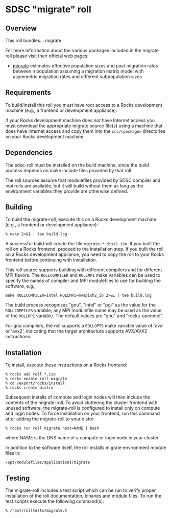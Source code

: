 # SDSC "migrate" roll

## Overview

This roll bundles... migrate

For more information about the various packages included in the migrate roll please visit their official web pages:

- <a href="http://popgen.sc.fsu.edu/Migrate/Migrate-n.html" target="_blank">migrate</a> estimates effective population sizes and past migration rates between n population assuming a migration matrix model with asymmetric migration rates and different subpopulation sizes


## Requirements

To build/install this roll you must have root access to a Rocks development
machine (e.g., a frontend or development appliance).

If your Rocks development machine does *not* have Internet access you must
download the appropriate migrate source file(s) using a machine that does
have Internet access and copy them into the `src/<package>` directories on your
Rocks development machine.


## Dependencies

The sdsc-roll must be installed on the build machine, since the build process
depends on make include files provided by that roll.

The roll sources assume that modulefiles provided by SDSC compiler and mpi
rolls are available, but it will build without them as long as the environment
variables they provide are otherwise defined.


## Building

To build the migrate-roll, execute this on a Rocks development
machine (e.g., a frontend or development appliance):

```shell
% make 2>&1 | tee build.log
```

A successful build will create the file `migrate-*.disk1.iso`.  If you built
the roll on a Rocks frontend, proceed to the installation step. If you built the
roll on a Rocks development appliance, you need to copy the roll to your Rocks
frontend before continuing with installation.

This roll source supports building with different compilers and for different
MPI flavors.  The `ROLLCOMPILER` and `ROLLMPI` make variables can be used to
specify the names of compiler and MPI modulefiles to use for building the
software, e.g.,

```shell
make ROLLCOMPILER=intel ROLLMPI=mvapich2_ib 2>&1 | tee build.log
```

The build process recognizes "gnu", "intel" or "pgi" as the value for the
`ROLLCOMPILER` variable; any MPI modulefile name may be used as the value of
the `ROLLMPI` variable.  The default values are "gnu" and "rocks-openmpi".

For gnu compilers, the roll supports a `ROLLOPTS` make variable value of
'avx' or 'avx2', indicating that the target architecture supports AVX/AVX2
instructions.


## Installation

To install, execute these instructions on a Rocks frontend:

```shell
% rocks add roll *.iso
% rocks enable roll migrate
% cd /export/rocks/install
% rocks create distro
```

Subsequent installs of compute and login nodes will then include the contents
of the migrate-roll.  To avoid cluttering the cluster frontend with unused
software, the migrate-roll is configured to install only on compute and
login nodes. To force installation on your frontend, run this command after
adding the migrate-roll to your distro

```shell
% rocks run roll migrate host=NAME | bash
```

where NAME is the DNS name of a compute or login node in your cluster.

In addition to the software itself, the roll installs migrate environment
module files in:

```shell
/opt/modulefiles/applications/migrate
```


## Testing

The migrate-roll includes a test script which can be run to verify proper
installation of the roll documentation, binaries and module files. To
run the test scripts execute the following command(s):

```shell
% /root/rolltests/migrate.t 
```

